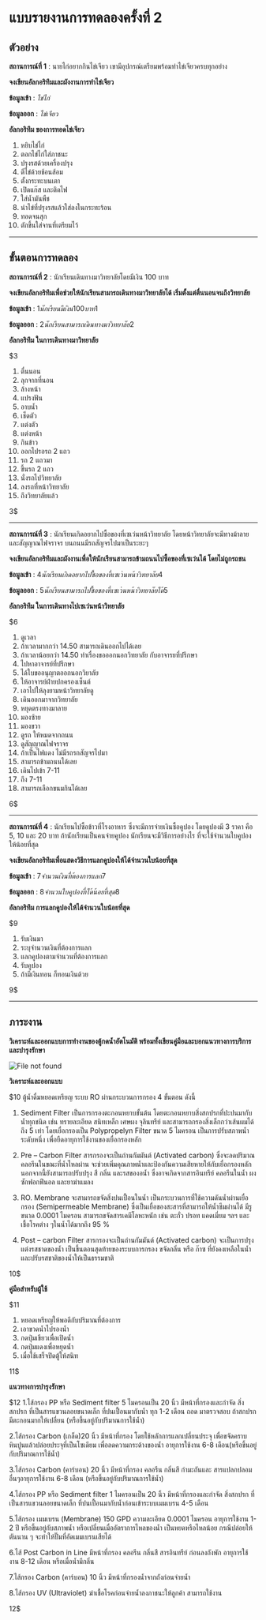 # แบบรายงานการทดลองครั้งที่ 2

## ตัวอย่าง

**สถานการณ์ที่ 1** : นายไก่อยากกินไข่เจียว เขามีอุปกรณ์เตรียมพร้อมทำไข่เจียวครบทุกอย่าง

**จงเขียนอัลกอริทึมและผังงานการทำไข่เจียว**

**ข้อมูลเข้า** : _ไข่ไก่_

**ข้อมูลออก** : _ไข่เจียว_

**อัลกอริทึม ของการทอดไข่เจียว**

1.  หยิบไข่ไก่
2.  ตอกไข่ไก่ใส่ภาชนะ
3.  ปรุงรสด้วยเครื่องปรุง
4.  ตีไข่ด้วยช้อนส้อม
5.  ตั้งกระทะบนเตา
6.  เปิดแก๊ส และติดไฟ
7.  ใส่น้ำมันพืช
8.  นำไข่ที่ปรุงรสแล้วใส่ลงในกระทะร้อน
9.  ทอดจนสุก
10. ตักขึ้นใส่จานที่เตรียมไว้

----------

## ขั้นตอนการทดลอง

**สถานการณ์ที่ 2** : นักเรียนเดินทางมาวิทยาลัยโดยมีเงิน 100 บาท

**จงเขียนอัลกอริทึมเพื่อช่วยให้นักเรียนสามารถเดินทางมาวิทยาลัยได้ เริ่มตั้งแต่ตื่นนอนจนถึงวิทยาลัย**

**ข้อมูลเข้า** : $1  นักเรียนมีเงิน 100 บาท     1$

**ข้อมูลออก** : $2  นักเรียนสามารถเดินทางมาวิทยาลัย    2$

**อัลกอริทึม ในการเดินทางมาวิทยาลัย**

$3

1.  ตื่นนอน
2.  ลุกจากที่นอน
3.  ล้างหน้า
4.  แปรงฟัน
5.  อาบน้ำ
6.  เช็ดตัว
7.  แต่งตัว
8.  แต่งหน้า
9.  กินข้าว
10. ออกไปรอรถ 2 แถว 
11. รถ 2 แถวมา 
12. ขึ้นรถ 2 แถว
13. นั่งรถไปวิทยาลัย
14. ลงรถที่หน้าวิทยาลัย
15. ถึงวิทยาลัยแล้ว

3$

----------

**สถานการณ์ที่ 3** : นักเรียนเกิดอยากไปซื้อของที่เซเว่นหน้าวิทยาลัย โดยหน้าวิทยาลัยจะมีทางม้าลาย และสัญญาณไฟจราจร บนถนนมีรถสัญจรไปมาเป็นระยะๆ

**จงเขียนอัลกอริทึมและผังงานเพื่อให้นักเรียนสามารถข้ามถนนไปซื้อของที่เซเว่นได้ โดยไม่ถูกรถชน**

**ข้อมูลเข้า** : $4 นักเรียนเกิดอยากไปซื้อของที่เซเว่นหน้าวิทยาลัย 4$

**ข้อมูลออก** : $5  นักเรียนสามารถไปซื้อของที่เซเว่นหน้าวิทยาลัยได้   5$

**อัลกอริทึม ในการเดินทางไปเซเว่นหน้าวิทยาลัย**

$6

1.  ดูเวลา
2.  ถ้าเวลามากกว่า 14.50 สามารถเดินออกไปได้เลย
3.  ถ้าเวลาน้อยกว่า 14.50 ทำเรื่องขอออกนอกวิทยาลัย กับอาจารยที่ปรึกษา
4.  ไปหาอาจารย์ที่ปรึกษา 
5.  ได้ใบขออนุญาตออกนอกวิยาลัย
6.  ให้อาจารย์ฝ่ายปกครองเซ็นต์
7.  เอาไปให้ลุงยามหน้าวิทยาลัยดู
8.  เดินออกมาจากวิทยาลัย
9.  หยุดตรงทางมาลาย
10. มองซ้าย
11. มองขวา
12. ดูรถ ให้หมดจากถนน
13. ดูสัญญาณไฟจราจร 
14. ถ้าเป็นไฟแดง ไม่มีรถรถสัญจรไปมา
15. สามารถข้ามถนนได้เลย
16. เดินไปเข้า 7-11
17. ถึง 7-11
18. สามารถเลือกขนมกินได้เลย

6$

----------

**สถานการณ์ที่ 4** : นักเรียนไปซื้อข้าวที่โรงอาหาร ซึ่งจะมีการจ่ายเงินซื้อคูปอง โดยคูปองมี 3 ราคา คือ 5, 10 และ 20 บาท ถ้านักเรียนเป็นคนจ่ายคูปอง นักเรียนจะมีวิธีการอย่างไร ที่จะใช้จำนวนใบคูปองให้น้อยที่สุด

**จงเขียนอัลกอริทึมเพื่อแสดงวิธีการแลกคูปองให้ได้จำนวนใบน้อยที่สุด**

**ข้อมูลเข้า** : $7 จำนวนเงินที่ต้องการแลก  7$

**ข้อมูลออก** : $8  จำนวนใบคูปองที่ได้น้อยที่สุด  8$

**อัลกอริทึม การแลกคูปองให้ได้จำนวนใบน้อยที่สุด**

$9

1.  รับเงินมา
2.  ระบุจำนวนเงินที่ต้องการแลก
3.  แลกคูปองตามจำนวนที่ต้องการแลก
4.  รับคูปอง 
5.  ถ้ามีเงินทอน ก็ทอนเงินด้วย

9$

----------

## ภาระงาน

**วิเคราะห์และออกแบบการทำงานของตู้กดน้ำอัตโนมัติ พร้อมทั้งเขียนคู่มือและบอกแนวทางการบริการและบำรุงรักษา**

![File not found](img/drink1.jpg)

**วิเคราะห์และออกแบบ**

$10
ตู้น้ำดื่มหยอดเหรียญ ระบบ RO ผ่านกระบวนการกรอง 4 ขั้นตอน ดังนี้

1. Sediment Filter เป็นการกรองตะกอนหยาบขั้นต้น โดยตะกอนหยาบสิ่งสกปรกที่ปะปนมากับน้ำทุกชนิด เช่น ทรายละเอียด สนิทเหล็ก เศษผง จุลินทรีย์ และสามารถกรองสิ่งเล็กกว่าเส้นผมได้ถึง 5 เท่า โดยเยื่อกรองเป็น Polypropelyn Filter ขนาด 5 ไมครอน เป็นการปรับสภาพน้ำระดับหนึ่ง เพื่อยืดอายุการใช้งานของเยื่อกรองหลัก

2. Pre – Carbon Filter สารกรองจะเป็นถ่านกัมมันต์ (Activated carbon) ซึ่งจะลดปริมาณคลอรีนในขณะที่น้ำไหลผ่าน จะช่วยเพิ่มคุณภาพน้ำและป้องกันความเสียหายให้กับเยื่อกรองหลัก นอกจากนี้ยังสามารถปรับปรุง สี กลิ่น และรสของอน้ำ ซึ่งอาจเกิดจากสารอินทรีย์ คลอรีนในน้ำ ผงซักฟอกฟีนอล และยาฆ่าแมลง

3. RO. Membrane จะสามารถขจัดสิ่งปนเปื้อนในน้ำ เป็นกระบวนการที่ใช้ความดันน้ำผ่านเยื่อกรอง (Semipermeable Membrane) ซึ่งเป็นเยื่อของสะสารที่สามารถให้น้ำซึมผ่านได้ มีรูขนาด 0.0001 ไมครอน สามารถขจัดสารเคมีโลหะหนัก เช่น ตะกั่ว ปรอท แคดเมี่ยม ฯลฯ และเชื้อโรคต่าง ๆในน้ำได้มากถึง 95 %

4. Post – carbon Filter สารกรองจะเป็นถ่านกัมมันต์ (Activated carbon) จะเป็นการปรุงแต่งรสชาดของน้ำ เป็นขึ้นตอนสุดท้ายของระบบการกรอง ขจัดกลิ่น หรือ ก๊าซ ที่ยังคงเหลือในน้ำและปรับรสชาติของน้ำให้เป็นธรรมชาติ 


10$

**คู่มือสำหรับผู้ใช้**

$11
1. หยอดเหรียญให้พอดีกับปริมาณที่ต้องการ
2. เอาขวดน้ำไปรองน้ำ
3. กดปุ่มเขียวเพื่อเปิดน้ำ
4. กดปุ่มแดงเพื่อหยุดน้ำ
5. เมื่อใช้เสร็จปิดตู้ให้สนิท


11$

**แนวทางการบำรุงรักษา**

$12
1.ไส้กรอง PP หรือ Sediment filter 5 ไมครอนเป็น 20 นิ้ว มีหน้าที่กรองและกำจัด
สิ่งสกปรก ที่เป็นสารแขวนลอยขนาดเล็ก ที่ปนเปื้อนมากับน้ำ ทุก 1-2 เดือน ถอด
มาตรวจสอบ ถ้าสกปรก มีตะกอนมากให้เปลี่ยน (หรือขึ้นอยู่กับปริมาณการใช้น้ำ)

2.ไส้กรอง Carbon (เกล็ด)20 นิ้ว มีหน้าที่กรอง โดยใช้หลักการแลกเปลี่ยนประจุ
เพื่อขจัดคราบหินปูนแล้วปล่อยประจุที่เป็นโซเดียม เพื่อลดความกระด้างของน้ำ
อายุการใช้งาน 6-8 เดือน(หรือขึ้นอยู่กับปริมาณการใช้น้ำ)

3.ไส้กรอง Carbon (คาร์บอน) 20 นิ้ว มีหน้าที่กรอง คลอรีน กลิ่นสี กำมะถันและ
สารแปลกปลอมอื่นๆอายุการใช้งาน 6-8 เดือน (หรือขึ้นอยู่กับปริมาณการใช้น้ำ)

4.ไส้กรอง PP หรือ Sediment filter 1 ไมครอนเป็น 20 นิ้ว มีหน้าที่กรองและกำจัด
สิ่งสกปรก ที่เป็นสารแขวนลอยขนาดเล็ก ที่ปนเปื้อนมากับน้ำก่อนเข้าระบบเมมเบรน
4-5 เดือน

5.ไส้กรอง เมมเบรน (Membrane) 150 GPD ความละเอียด 0.0001 ไมครอน
อายุการใช้งาน 1-2 ปี หรือขึ้นอยู่กับสภาพน้ำ หรือเปลี่ยนเมื่ออัตราการไหลของน้ำ
เป็นหยดหรือไหลน้อย กรณีปล่อยให้ตันนาน ๆ จะทำให้ปั๊มที่อัดเมมเบรนเสียได้

6.ไส้ Post Carbon in Line มีหน้าที่กรอง คลอรีน กลิ่นสี สารอินทรีย์ ก่อนลงถังพัก
อายุการใช้งาน 8-12 เดือน หรือเมื่อน้ำมีกลิ่น

7.ไส้กรอง Carbon (คาร์บอน) 10 นิ้ว มีหน้าที่กรองน้ำจากถังก่อนจ่ายน้ำ

8.ไส้กรอง UV (Ultraviolet) ฆ่าเชื้อโรคก่อนจ่ายน้ำลงภาชนะให้ลูกค้า สามารถใช้งาน 


12$
